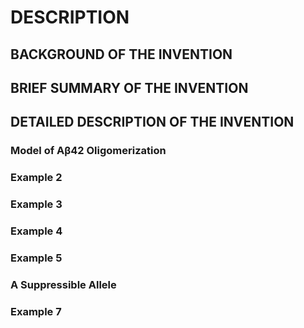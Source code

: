 # DESCRIPTION

## BACKGROUND OF THE INVENTION

## BRIEF SUMMARY OF THE INVENTION

## DETAILED DESCRIPTION OF THE INVENTION

### Model of Aβ42 Oligomerization

### Example 2

### Example 3

### Example 4

### Example 5

### A Suppressible Allele

### Example 7

